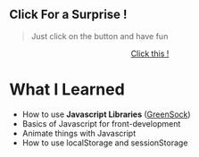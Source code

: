 ## Click For a Surprise !

> Just click on the button and have fun

<p align="center">
  <a href="https://matsew-uwu.github.io/ClickForASurprise/">Click this !</a>
</p>

# What I Learned

- How to use **Javascript Libraries** ([GreenSock](https://greensock.com/))
- Basics of Javascript for front-development
- Animate things with Javascript
- How to use localStorage and sessionStorage
